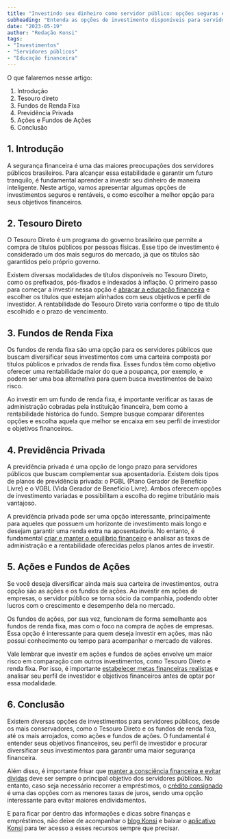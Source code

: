 ```yaml
---
title: "Investindo seu dinheiro como servidor público: opções seguras e rentáveis"
subheading: "Entenda as opções de investimento disponíveis para servidores públicos e como escolher a mais adequada para seus objetivos financeiros."
date: "2023-05-19"
author: "Redação Konsi"
tags:
- "Investimentos"
- "Servidores públicos"
- "Educação financeira"
---
```


O que falaremos nesse artigo:
1. Introdução
2. Tesouro direto
3. Fundos de Renda Fixa
4. Previdência Privada
5. Ações e Fundos de Ações
6. Conclusão

## 1. Introdução

A segurança financeira é uma das maiores preocupações dos servidores públicos brasileiros. Para alcançar essa estabilidade e garantir um futuro tranquilo, é fundamental aprender a investir seu dinheiro de maneira inteligente. Neste artigo, vamos apresentar algumas opções de investimentos seguros e rentáveis, e como escolher a melhor opção para seus objetivos financeiros.

## 2. Tesouro Direto

O Tesouro Direto é um programa do governo brasileiro que permite a compra de títulos públicos por pessoas físicas. Esse tipo de investimento é considerado um dos mais seguros do mercado, já que os títulos são garantidos pelo próprio governo.

Existem diversas modalidades de títulos disponíveis no Tesouro Direto, como os prefixados, pós-fixados e indexados à inflação. O primeiro passo para começar a investir nessa opção é [abraçar a educação financeira](a-importncia-da-educao-financeira-para-servidores-pblicos-e-como-implement-la-em-sua-vida.md) e escolher os títulos que estejam alinhados com seus objetivos e perfil de investidor. A rentabilidade do Tesouro Direto varia conforme o tipo de título escolhido e o prazo de vencimento.

## 3. Fundos de Renda Fixa

Os fundos de renda fixa são uma opção para os servidores públicos que buscam diversificar seus investimentos com uma carteira composta por títulos públicos e privados de renda fixa. Esses fundos têm como objetivo oferecer uma rentabilidade maior do que a poupança, por exemplo, e podem ser uma boa alternativa para quem busca investimentos de baixo risco.

Ao investir em um fundo de renda fixa, é importante verificar as taxas de administração cobradas pela instituição financeira, bem como a rentabilidade histórica do fundo. Sempre busque comparar diferentes opções e escolha aquela que melhor se encaixa em seu perfil de investidor e objetivos financeiros.

## 4. Previdência Privada

A previdência privada é uma opção de longo prazo para servidores públicos que buscam complementar sua aposentadoria. Existem dois tipos de planos de previdência privada: o PGBL (Plano Gerador de Benefício Livre) e o VGBL (Vida Gerador de Benefício Livre). Ambos oferecem opções de investimento variadas e possibilitam a escolha do regime tributário mais vantajoso.

A previdência privada pode ser uma opção interessante, principalmente para aqueles que possuem um horizonte de investimento mais longo e desejam garantir uma renda extra na aposentadoria. No entanto, é fundamental [criar e manter o equilíbrio financeiro](como-criar-e-manter-o-equilbrio-financeiro-um-guia-para-servidores-pblicos.md) e analisar as taxas de administração e a rentabilidade oferecidas pelos planos antes de investir.

## 5. Ações e Fundos de Ações

Se você deseja diversificar ainda mais sua carteira de investimentos, outra opção são as ações e os fundos de ações. Ao investir em ações de empresas, o servidor público se torna sócio da companhia, podendo obter lucros com o crescimento e desempenho dela no mercado.

Os fundos de ações, por sua vez, funcionam de forma semelhante aos fundos de renda fixa, mas com o foco na compra de ações de empresas. Essa opção é interessante para quem deseja investir em ações, mas não possui conhecimento ou tempo para acompanhar o mercado de valores.

Vale lembrar que investir em ações e fundos de ações envolve um maior risco em comparação com outros investimentos, como Tesouro Direto e renda fixa. Por isso, é importante [estabelecer metas financeiras realistas](como-elaborar-metas-financeiras-realistas-para-servidores-pblicos.md) e analisar seu perfil de investidor e objetivos financeiros antes de optar por essa modalidade.

## 6. Conclusão

Existem diversas opções de investimentos para servidores públicos, desde os mais conservadores, como o Tesouro Direto e os fundos de renda fixa, até os mais arrojados, como ações e fundos de ações. O fundamental é entender seus objetivos financeiros, seu perfil de investidor e procurar diversificar seus investimentos para garantir uma maior segurança financeira.

Além disso, é importante frisar que [manter a consciência financeira e evitar dívidas](servidores-publicos-evitar-endividamento.md) deve ser sempre o principal objetivo dos servidores públicos. No entanto, caso seja necessário recorrer a empréstimos, o [crédito consignado](5-motivos-para-escolher-o-credito-consignado-publico.md) é uma das opções com as menores taxas de juros, sendo uma opção interessante para evitar maiores endividamentos.

E para ficar por dentro das informações e dicas sobre finanças e empréstimos, não deixe de acompanhar o [blog Konsi](https://konsi.com.br/postagens) e baixar o [aplicativo Konsi](https://konsi.com.br/download) para ter acesso a esses recursos sempre que precisar.